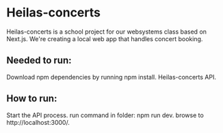 # Heilas-concerts
Heilas-concerts is a school project for our websystems class based on Next.js. We're creating a local web app that handles concert booking.

## Needed to run:
Download npm dependencies by running npm install.
Heilas-concerts API.

## How to run:
Start the API process.
run command in folder: npm run dev.
browse to http://localhost:3000/.
